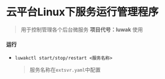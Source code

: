 # 云平台Linux下服务运行管理程序

> 用于控制管理各个后台微服务
> **项目代号：luwak**
> 使用

#### 运行
- `luwakctl start/stop/restart <服务名称>`
    > 服务名称在`extsvr.yaml`中配置